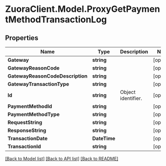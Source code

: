 # ZuoraClient.Model.ProxyGetPaymentMethodTransactionLog

## Properties

Name | Type | Description | Notes
------------ | ------------- | ------------- | -------------
**Gateway** | **string** |  | [optional] 
**GatewayReasonCode** | **string** |  | [optional] 
**GatewayReasonCodeDescription** | **string** |  | [optional] 
**GatewayTransactionType** | **string** |  | [optional] 
**Id** | **string** | Object identifier. | [optional] 
**PaymentMethodId** | **string** |  | [optional] 
**PaymentMethodType** | **string** |  | [optional] 
**RequestString** | **string** |  | [optional] 
**ResponseString** | **string** |  | [optional] 
**TransactionDate** | **DateTime** |  | [optional] 
**TransactionId** | **string** |  | [optional] 

[[Back to Model list]](../README.md#documentation-for-models) [[Back to API list]](../README.md#documentation-for-api-endpoints) [[Back to README]](../README.md)

